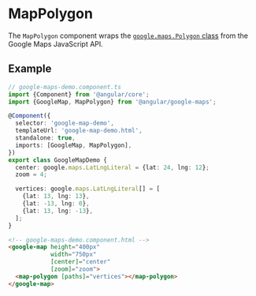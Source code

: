 # MapPolygon

The `MapPolygon` component wraps the [`google.maps.Polygon` class](https://developers.google.com/maps/documentation/javascript/reference/polygon#Polygon) from the Google Maps JavaScript API.

## Example

```typescript
// google-maps-demo.component.ts
import {Component} from '@angular/core';
import {GoogleMap, MapPolygon} from '@angular/google-maps';

@Component({
  selector: 'google-map-demo',
  templateUrl: 'google-map-demo.html',
  standalone: true,
  imports: [GoogleMap, MapPolygon],
})
export class GoogleMapDemo {
  center: google.maps.LatLngLiteral = {lat: 24, lng: 12};
  zoom = 4;

  vertices: google.maps.LatLngLiteral[] = [
    {lat: 13, lng: 13},
    {lat: -13, lng: 0},
    {lat: 13, lng: -13},
  ];
}
```

```html
<!-- google-maps-demo.component.html -->
<google-map height="400px"
            width="750px"
            [center]="center"
            [zoom]="zoom">
  <map-polygon [paths]="vertices"></map-polygon>
</google-map>
```
